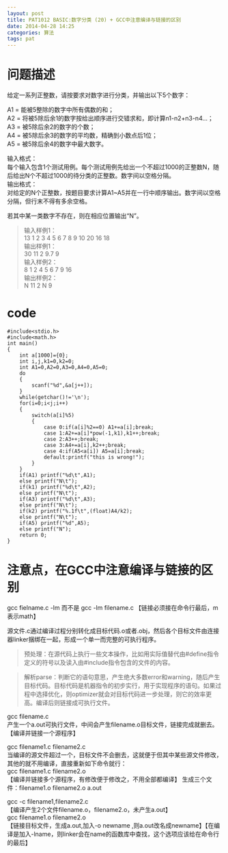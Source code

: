 ```yaml
---
layout: post
title: PAT1012 BASIC:数字分类 (20) + GCC中注意编译与链接的区别
date: 2014-04-28 14:25
categories: 算法
tags: pat
---
```


# 问题描述
给定一系列正整数，请按要求对数字进行分类，并输出以下5个数字：

A1 = 能被5整除的数字中所有偶数的和；  
A2 = 将被5除后余1的数字按给出顺序进行交错求和，即计算n1-n2+n3-n4...；  
A3 = 被5除后余2的数字的个数；  
A4 = 被5除后余3的数字的平均数，精确到小数点后1位；  
A5 = 被5除后余4的数字中最大数字。  

输入格式：  
每个输入包含1个测试用例。每个测试用例先给出一个不超过1000的正整数N，随后给出N个不超过1000的待分类的正整数。数字间以空格分隔。  
输出格式：  
对给定的N个正整数，按题目要求计算A1~A5并在一行中顺序输出。数字间以空格分隔，但行末不得有多余空格。

若其中某一类数字不存在，则在相应位置输出“N”。

>输入样例1：  
13 1 2 3 4 5 6 7 8 9 10 20 16 18  
输出样例1：  
30 11 2 9.7 9  
输入样例2：  
8 1 2 4 5 6 7 9 16  
输出样例2：  
N 11 2 N 9  

# code
```
#include<stdio.h>
#include<math.h>
int main()
{
	int a[1000]={0};
	int i,j,k1=0,k2=0;
	int A1=0,A2=0,A3=0,A4=0,A5=0;
	do
	{
		scanf("%d",&a[j++]);
	}
	while(getchar()!='\n');
	for(i=0;i<j;i++)
	{
		switch(a[i]%5)
		{
			case 0:if(a[i]%2==0) A1+=a[i];break;
			case 1:A2+=a[i]*pow(-1,k1),k1++;break;
			case 2:A3++;break;
			case 3:A4+=a[i],k2++;break;
			case 4:if(A5<a[i]) A5=a[i];break;
			default:printf("this is wrong!");
		}
	}
	if(A1) printf("%d\t",A1);
	else printf("N\t");
	if(k1) printf("%d\t",A2);
	else printf("N\t");
	if(A3) printf("%d\t",A3);
	else printf("N\t");	
	if(k2) printf("%.1f\t",(float)A4/k2);
	else printf("N\t");
	if(A5) printf("%d",A5);	
	else printf("N");	
	return 0;
}
```

# 注意点，在GCC中注意编译与链接的区别
gcc fielname.c -lm  而不是 gcc -lm filename.c 【链接必须接在命令行最后，m表示math】
  
源文件.c通过编译过程分别转化成目标代码.o或者.obj，然后各个目标文件由连接器linker捆绑在一起，形成一个单一而完整的可执行程序。  
>预处理：在源代码上执行一些文本操作，比如用实际值替代由#define指令定义的符号以及读入由#include指令包含的文件的内容。    

>解析parse：判断它的语句意思，产生绝大多数error和warning，随后产生目标代码。目标代码是机器指令的初步实行，用于实现程序的语句。如果过程中选择优化，则optimizer就会对目标代码进一步处理，则它的效率更高。编译后则链接成可执行文件。  

gcc filename.c   
产生一个a.out可执行文件，中间会产生filename.o目标文件，链接完成就删去。【编译并链接一个源程序】  
 
gcc filename1.c filename2.c    
当编译的源文件超过一个，目标文件不会删去，这就便于但其中某些源文件修改，其他的就不用编译，直接重新如下命令就行：  
gcc filename1.c filename2.o   
【编译并链接多个源程序，有修改便于修改之，不用全部都编译】  生成三个文件：filename1.o filename2.o a.out  

gcc -c filename1,filename2.c   
【编译产生2个文件filename.o，filename2.o，未产生a.out】    
gcc filename1.o filename2.o  
【链接目标文件，生成a.out,加入-o newname ,则a.out改名成newname】【在编译是加入-lname，则linker会在name的函数库中查找，这个选项应该给在命令行的最后】
